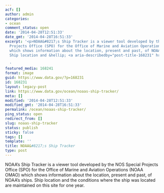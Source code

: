 ```yaml
---
acf: []
author: admin
categories:
- ocean
comment_status: open
date: '2014-04-28T12:51:33'
date_gmt: '2014-04-28T16:51:33'
excerpt: '<p>NOAA&#8217;s Ship Tracker is a viewer tool developed by the NOS Special
  Projects Office (SPO) for the Office of Marine and Aviation Operations (NOAA OMAO)
  which shows information about the location, present and past, of NOAA&#8217;s ships.
  Ship location and &hellip; <a aria-describedby="post-title-168231" href="https://www.data.gov/ocean/noaas-ship-tracker/">Continued</a></p>

  '
featured_media: 168241
format: image
guid: https://www.data.gov/?p=168231
id: 168231
layout: legacy-post
link: https://www.data.gov/ocean/noaas-ship-tracker/
meta: []
modified: '2014-04-28T12:51:33'
modified_gmt: '2014-04-28T16:51:33'
permalink: /ocean/noaas-ship-tracker/
ping_status: open
redirect_from: []
slug: noaas-ship-tracker
status: publish
sticky: false
tags: []
template: ''
title: NOAA&#8217;s Ship Tracker
type: post
---
```

NOAA’s Ship Tracker is a viewer tool developed by the NOS Special Projects Office (SPO) for the Office of Marine and Aviation Operations (NOAA OMAO) which shows information about the location, present and past, of NOAA’s ships. Ship location and the conditions where the ship was located are maintained on this site for one year.


